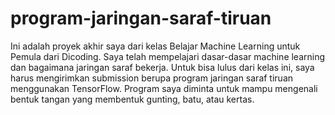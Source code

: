 # program-jaringan-saraf-tiruan
Ini adalah proyek akhir saya dari kelas Belajar Machine Learning untuk Pemula dari Dicoding. 
Saya telah mempelajari dasar-dasar machine learning dan bagaimana jaringan saraf bekerja. 
Untuk bisa lulus dari kelas ini, saya harus mengirimkan submission berupa program jaringan saraf tiruan menggunakan TensorFlow. 
Program saya diminta untuk mampu mengenali bentuk tangan yang membentuk gunting, batu, atau kertas.

